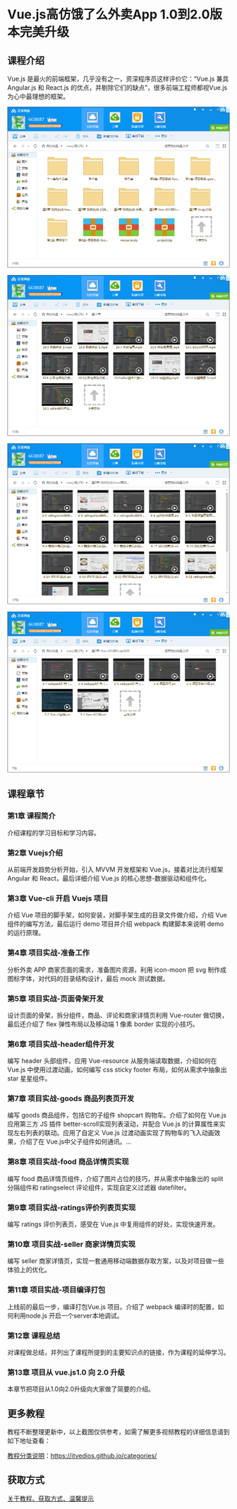 # Vue.js高仿饿了么外卖App 1.0到2.0版本完美升级

## 课程介绍

Vue.js 是最火的前端框架，几乎没有之一，资深程序员这样评价它：“Vue.js 兼具 Angular.js 和 React.js 的优点，并剔除它们的缺点”，很多前端工程师都视Vue.js为心中最理想的框架。

![](img/Vue.js高仿饿了么外卖App1.png)

<!--more-->

![](img/Vue.js高仿饿了么外卖App2.png)

![](img/Vue.js高仿饿了么外卖App3.png)

![](img/Vue.js高仿饿了么外卖App4.png)

## 课程章节

### 第1章 课程简介

介绍课程的学习目标和学习内容。

### 第2章 Vuejs介绍

从前端开发趋势分析开始，引入 MVVM 开发框架和 Vue.js，接着对比流行框架Angular 和 React，最后详细介绍 Vue.js 的核心思想-数据驱动和组件化。

### 第3章 Vue-cli 开启 Vuejs 项目

介绍 Vue 项目的脚手架，如何安装，对脚手架生成的目录文件做介绍，介绍 Vue 组件的编写方法，最后运行 demo 项目并介绍 webpack 构建脚本来说明 demo 的运行原理。

### 第4章 项目实战-准备工作

分析外卖 APP 商家页面的需求，准备图片资源，利用 icon-moon 把 svg 制作成图标字体，对代码的目录结构设计，最后 mock 测试数据。

### 第5章 项目实战-页面骨架开发

设计页面的骨架，拆分组件，商品、评论和商家详情页利用 Vue-router 做切换，最后还介绍了 flex 弹性布局以及移动端 1 像素 border 实现的小技巧。

### 第6章 项目实战-header组件开发

编写 header 头部组件，应用 Vue-resource 从服务端读取数据，介绍如何在 Vue.js 中使用过渡动画，如何编写 css sticky footer 布局，如何从需求中抽象出 star 星星组件。

### 第7章 项目实战-goods 商品列表页开发

编写 goods 商品组件，包括它的子组件 shopcart 购物车。介绍了如何在 Vue.js 应用第三方 JS 插件 better-scroll实现列表滚动，并配合 Vue.js 的计算属性来实现左右列表的联动。应用了自定义 Vue.js 过渡动画实现了购物车的飞入动画效果，介绍了在 Vue.js中父子组件如何通讯。...

### 第8章 项目实战-food 商品详情页实现

编写 food 商品详情页组件，介绍了图片占位的技巧，并从需求中抽象出的 split 分隔组件和 ratingselect 评论组件，实现自定义过滤器 datefilter。

### 第9章 项目实战-ratings评价列表页实现

编写 ratings 评价列表页，感受在 Vue.js 中复用组件的好处，实现快速开发。

### 第10章 项目实战-seller 商家详情页实现

编写 seller 商家详情页，实现一套通用移动端数据存取方案，以及对项目做一些体验上的优化。

### 第11章 项目实战-项目编译打包

上线前的最后一步，编译打包Vue.js 项目。介绍了 webpack 编译时的配置，如何利用node.js 开启一个server本地调试。

### 第12章 课程总结

对课程做总结，并列出了课程所提到的主要知识点的链接，作为课程的延伸学习。

### 第13章 项目从 vue.js1.0 向 2.0 升级

本章节把项目从1.0向2.0升级向大家做了简要的介绍。

## 更多教程

教程不断整理更新中，以上截图仅供参考，如需了解更多视频教程的详细信息请到如下地址查看：

[教程分类说明](https://itvedios.github.io/categories/)：<https://itvedios.github.io/categories/>

## 获取方式

[关于教程、获取方式、温馨提示](https://itvedios.github.io/about/)
